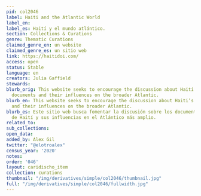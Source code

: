 ```yaml
---
pid: col2046
label: Haiti and the Atlantic World
label_en:
label_es: Haití y el mundo atlántico.
section: Collections & Curations
genre: Thematic Curations
claimed_genre_en: un website
claimed_genre_es: un sitio web
link: https://haitidoi.com/
access: open
status: Stable
language: en
creators: Julia Gaffield
stewards:
blurb_orig: This website seeks to encourage the discussion about Haiti’s founding
  documents and their influences on the broader Atlantic.
blurb_en: This website seeks to encourage the discussion about Haiti’s founding documents
  and their influences on the broader Atlantic.
blurb_es: Este sitio web busca fomentar la discusión sobre los documentos fundadores
  de Haití y sus influencias en el Atlántico más amplio.
related_to:
sub_collections:
open_data:
added_by: Alex Gil
twitter: "@elotroalex"
census_year: '2020'
notes:
order: '046'
layout: caridischo_item
collection: curations
thumbnail: "/img/derivatives/simple/col2046/thumbnail.jpg"
full: "/img/derivatives/simple/col2046/fullwidth.jpg"
---
```

